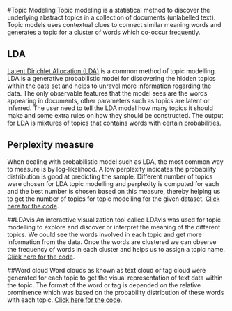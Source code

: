 #Topic Modeling
Topic modeling is a statistical method to discover the underlying abstract topics in a collection of documents (unlabelled text). Topic models uses contextual clues to connect similar meaning words and generates a topic for a cluster of words which co-occur frequently.

## LDA
[Latent Dirichlet Allocation (LDA)](http://www.jmlr.org/papers/volume3/blei03a/blei03a.pdf) is a common method of topic modelling. LDA is a generative probabilistic model for discovering the hidden topics within the data set and helps to unravel more information regarding the data. The only observable features that the model sees are the words appearing in documents, other parameters such as topics are latent or inferred. The user need to tell the LDA model how many topics it should make and some extra rules on how they should be constructed. The output for LDA is mixtures of topics that contains words with certain probabilities.

## Perplexity measure
When dealing with probabilistic model such as LDA, the most common way to measure is by log-likelihood. A low perplexity indicates the probability distribution is good at predicting the sample. Different number of topics were chosen for LDA topic modelling and perplexity is computed for each and the best number is chosen based on this measure, thereby helping us to get the number of topics for topic modelling for the given dataset. [Click here for the code](perplexity.R).

##LDAvis
An interactive visualization tool called LDAvis was used for topic modelling to explore and discover or interpret the meaning of the different topics. We could see the words involved in each topic and get more information from the data. Once the words are clustered we can observe the frequency of words in each cluster and helps us to assign a topic name. [Click here for the code](Ldavis.R).

##Word cloud
Word clouds as known as text cloud or tag cloud were generated for each topic to get the visual representation of text data within the topic. The format of the word or tag is depended on the relative prominence which was based on the probability distribution of these words with each topic. [Click here for the code](wordcloud.R).